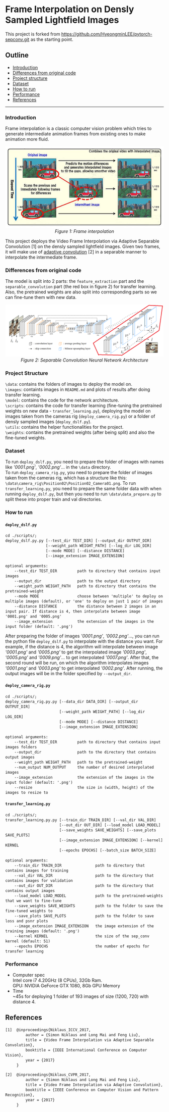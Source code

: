 # Frame Interpolation on Densly Sampled Lightfield Images
This project is forked from https://github.com/HyeongminLEE/pytorch-sepconv.git as the starting point.  
## Outline
* [Introduction](#Introduction)
* [Differences from original code](#Differences-from-original-code)
* [Project structure](#Project-structure)
* [Dataset](#Dataset)
* [How to run](#How-to-run)
* [Performance](#Performance)
* [References](#References)
***

### Introduction
Frame interpolation is a classic computer vision problem which tries to generate intermediate animation frames from existing ones to make animation more fluid.  
<p align="center">
    <img src="images/frameInterpolation.jpg" alt><br>
    <em>Figure 1: Frame interpolation</em>
</p>

This project deploys the Video Frame Interpolation via Adaptive Separable Convolution [1] on the densly sampled lightfield images. Given two frames, it will make use of [adaptive convolution](http://graphics.cs.pdx.edu/project/adaconv) [2] in a separable manner to interpolate the intermediate frame.  

### Differences from original code
The model is split into 2 parts: the `feature_extraction` part and the `separable_convolution` part (the red box in figure 2) for transfer learning.  Also, the pretrained weights are also split into corresponding parts so we can fine-tune them with new data.  
<p align="center">
    <img src="images/Model.png" alt>
    <em>Figure 2: Separable Convolution Neural Network Architecture</em>
</p>

### Project Structure
`\data`: contains the folders of images to deploy the model on.  
`\images`: containts images in `README.md` and plots of results after doing transfer learning.  
`\model`: contains the code for the network architecture.  
`\scripts`: contains the code for transfer learning (fine-tuning the pretrained weights on new data - `transfer_learning.py`), deploying the model on images taken from the cameras rig (`deploy_camera_rig.py`) or a folder of densly sampled images (`deploy_dslf.py`).  
`\utils`: contains the helper functionalities for the project.  
`\weights`: contains the pretrained weights (after being split) and also the fine-tuned weights.

### Dataset
To run `deploy_dslf.py`, you need to prepare the folder of images with names like *'0001.png'*, *'0002.png'*... in the `\data` directory.  
To run `deploy_camera_rig.py`, you need to prepare the folder of images taken from the cameras rig, which has a structure like this: `\data\camera_rig\Position02\Position02_Camera01.png`.
To run `transfer_learning.py`, you need to prepare the same folder data with when running `deploy_dslf.py`, but then you need to run `\data\data_prepare.py` to split these into proper train and val directories.

### How to run
#### `deploy_dslf.py`
```
cd ./scripts/;
deploy_dslf.py.py [--test_dir TEST_DIR] [--output_dir OUTPUT_DIR]
                  [--weight_path WEIGHT_PATH] [--log_dir LOG_DIR] 
                  [--mode MODE] [--distance DISTANCE] 
                  [--image_extension IMAGE_EXTENSION] 

optional arguments:
    --test_dir TEST_DIR         path to directory that contains input images
    --output_dir                path to the output directory
    --weight_path WEIGHT_PATH   path to directory that contains the pretrained-weight
    --mode MODE                 choose between 'multiple' to deploy on multiple images (default), or 'one' to deploy on just 1 pair of images
    --distance DISTANCE         the distance between 2 images in an input pair. If distance is 4, then interpolate between image '0001.png' and '0005.png'
    --image_extension           the extension of the images in the input folder (default: '.png')
```
After preparing the folder of images *'0001.png'*, *'0002.png'*..., you can run the python file `deploy_dslf.py` to interpolate with the distance you want. For example, if the distance is 4, the algorithm will interpolate between image *'0001.png'* and *'0005.png'* to get the interpolated image *'0003.png'*, *'0005.png'* and *'0009.png'*... to get interpolated *'0007.png'*. After that, the second round will be run, on which the algorithm interpolates images *'0001.png'* and *'0003.png'* to get interpolated *'0002.png'*. After running, the output images will be in the folder specified by `--output_dir`.

#### `deploy_camera_rig.py`
```
cd ./scripts/;
deploy_camera_rig.py.py [--data_dir DATA_DIR] [--output_dir OUTPUT_DIR]
                        [--weight_path WEIGHT_PATH] [--log_dir LOG_DIR] 
                        [--mode MODE] [--distance DISTANCE] 
                        [--image_extension IMAGE_EXTENSION] 

optional arguments:
    --test_dir TEST_DIR         path to directory that contains input images folders
    --output_dir                path to the directory that contains output images
    --weight_path WEIGHT_PATH   path to the pretrained-weight
    --num_output NUM_OUTPUT     the number of desired interpolated images
    --image_extension           the extension of the images in the input folder (default: '.png')
    --resize                    the size in (width, height) of the images to resize to
```

#### `transfer_learning.py`
```
cd ./scripts/;
transfer_learning.py.py [--train_dir TRAIN_DIR] [--val_dir VAL_DIR]
                        [--out_dir OUT_DIR] [--load_model LOAD_MODEL] 
                        [--save_weights SAVE_WEIGHTS] [--save_plots SAVE_PLOTS] 
                        [--image_extension IMAGE_EXTENSION] [--kernel] KERNEL
                        [--epochs EPOCHS] [--batch_size BATCH_SIZE]

optional arguments:
    --train_dir TRAIN_DIR               path to directory that contains images for training
    --val_dir VAL_DIR                   path to the directory that contains images for validation
    --out_dir OUT_DIR                   path to the directory that contains output images
    --load_model LOAD_MODEL             path to the pretrained-weights that we want to fine-tune
    --save_weights SAVE_WEIGHTS         path to the folder to save the fine-tuned weights to
    --save_plots SAVE_PLOTS             path to the folder to save loss and psnr plots
    --image_extension IMAGE_EXTENSION   the image extension of the training images (default: '.png')
    --kernel KERNEL                     the size of the sep_conv kernel (default: 51)
    --epochs EPOCHS                     the number of epochs for transfer learning
```


### Performance 
* Computer spec  
Intel core i7 4.20GHz (8 CPUs), 32Gb Ram.  
GPU: NVIDIA GeForce GTX 1080, 8Gb GPU Memory
* Time  
~45s for deploying 1 folder of 193 images of size (1200, 720) with distance 4.


## References
```
[1]  @inproceedings{Niklaus_ICCV_2017,
         author = {Simon Niklaus and Long Mai and Feng Liu},
         title = {Video Frame Interpolation via Adaptive Separable Convolution},
         booktitle = {IEEE International Conference on Computer Vision},
         year = {2017}
     }
```

```
[2]  @inproceedings{Niklaus_CVPR_2017,
         author = {Simon Niklaus and Long Mai and Feng Liu},
         title = {Video Frame Interpolation via Adaptive Convolution},
         booktitle = {IEEE Conference on Computer Vision and Pattern Recognition},
         year = {2017}
     }
```